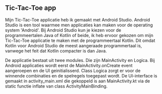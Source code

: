 ## Tic-Tac-Toe app
Mijn Tic-Tac-Toe applicatie heb ik gemaakt met Android Studio. Android Studio is een tool waarmee men applicaties kan maken voor de operating system 'Android'. 
Bij Android Studio kun je kiezen voor de programmeertalen Java of Kotlin of beide, ik heb ervoor gekozen om mijn Tic-Tac-Toe applicatie te maken met de programmeertaal Kotlin. 
Dit omdat Kotlin voor Android Studio de meest aangeraade programmertaal is, vanwege het feit dat Kotlin compacter is dan Java.

De applicatie bestaat uit twee modules. Die zijn MainActivity en Logica. Bij Android applicaties wordt eerst de MainActivity.onCreate event aangeroepen en de UI geinitialisserd.
Class Logica zorgt er voor de winnende combinaties en de spelregels toegepast wordt. De UI-interface is gemaakt in activity_main.xml die gekoppeld is aan MainActivity.kt via de static functie inflate van class ActivityMainBinding. 
